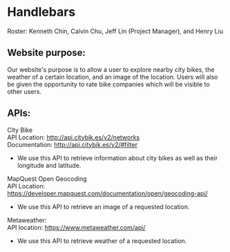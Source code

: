 # Handlebars
Roster: Kenneth Chin, Calvin Chu, Jeff Lin (Project Manager), and Henry Liu

## Website purpose:
Our website's purpose is to allow a user to explore nearby city bikes, the weather of a certain location, and an image of the location. Users will also be given the opportunity to rate bike companies which will be visible to other users.

## APIs:
City Bike  
API Location: http://api.citybik.es/v2/networks  
Documentation: http://api.citybik.es/v2/#filter
- We use this API to retrieve information about city bikes as well as their longitude and latitude.

MapQuest Open Geocoding  
API Location: https://developer.mapquest.com/documentation/open/geocoding-api/
- We use this API to retrieve an image of a requested location.  

Metaweather:  
API location: https://www.metaweather.com/api/
- We use this API to retrieve weather of a requested location.
